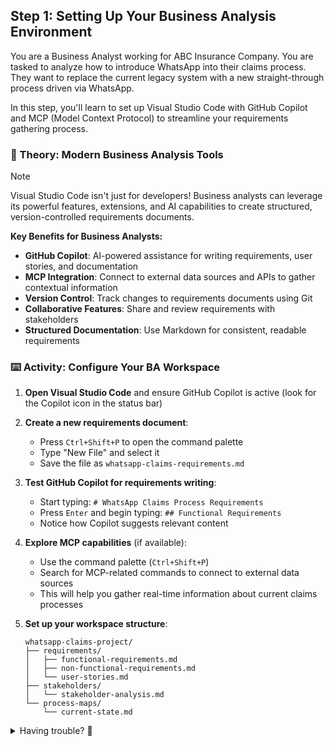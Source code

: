 ## Step 1: Setting Up Your Business Analysis Environment

You are a Business Analyst working for ABC Insurance Company.
You are tasked to analyze how to introduce WhatsApp into their
claims process. They want to replace the current legacy system
with a new straight-through process driven via WhatsApp.

In this step, you'll learn to set up Visual Studio Code with GitHub
Copilot and MCP (Model Context Protocol) to streamline your 
requirements gathering process.

### 📖 Theory: Modern Business Analysis Tools

> [!NOTE]
> Visual Studio Code isn't just for developers! Business analysts 
can leverage its powerful features, extensions, and AI capabilities
to create structured, version-controlled requirements documents.

**Key Benefits for Business Analysts:**
- **GitHub Copilot**: AI-powered assistance for writing requirements, user stories, and documentation
- **MCP Integration**: Connect to external data sources and APIs to gather contextual information
- **Version Control**: Track changes to requirements documents using Git
- **Collaborative Features**: Share and review requirements with stakeholders
- **Structured Documentation**: Use Markdown for consistent, readable requirements

### ⌨️ Activity: Configure Your BA Workspace

1. **Open Visual Studio Code** and ensure GitHub Copilot is active (look for the Copilot icon in the status bar)

2. **Create a new requirements document**:
   - Press `Ctrl+Shift+P` to open the command palette
   - Type "New File" and select it
   - Save the file as `whatsapp-claims-requirements.md`

3. **Test GitHub Copilot for requirements writing**:
   - Start typing: `# WhatsApp Claims Process Requirements`
   - Press `Enter` and begin typing: `## Functional Requirements`
   - Notice how Copilot suggests relevant content

4. **Explore MCP capabilities** (if available):
   - Use the command palette (`Ctrl+Shift+P`)
   - Search for MCP-related commands to connect to external data sources
   - This will help you gather real-time information about current claims processes

5. **Set up your workspace structure**:
   ```
   whatsapp-claims-project/
   ├── requirements/
   │   ├── functional-requirements.md
   │   ├── non-functional-requirements.md
   │   └── user-stories.md
   ├── stakeholders/
   │   └── stakeholder-analysis.md
   └── process-maps/
       └── current-state.md
   ```

<details>
<summary>Having trouble? 🤷</summary><br/>

- (replace-me: Troubleshooting tip or hint)
- (replace-me: Additional troubleshooting tips as needed)

</details>
